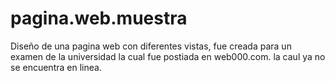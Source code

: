 # pagina.web.muestra
Diseño de una pagina web con diferentes vistas, fue creada para un examen de la universidad la cual fue postiada en web000.com. la caul ya no se encuentra en linea.
